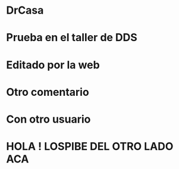 # DrCasa
# Prueba en el taller de DDS

# Editado por la web

# Otro comentario

# Con otro usuario

# HOLA ! LOSPIBE DEL OTRO LADO ACA